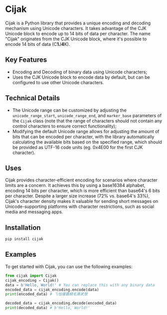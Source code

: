# Cijak
Cijak is a Python library that provides a unique encoding and decoding mechanism using Unicode characters. It takes advantage of the CJK Unicode block to encode up to 14 bits of data per character. The name "Cijak" originates from the CJK Unicode block, where it's possible to encode 14 bits of data (C**1**J**4**K).

## Key Features
- Encoding and Decoding of binary data using Unicode characters;
- Uses the CJK Unicode block to encode data by default, but can be configured to use other Unicode characters.

## Technical Details
- The Unicode range can be customized by adjusting the `unicode_range_start`, `unicode_range_end`, and `marker_base` parameters of the `Cijak` class (note that the range of characters should not contain any control characters to ensure correct functionality);
- Modifying the default Unicode range allows for adjusting the amount of bits that can be encoded per character, with the library automatically calculating the available bits based on the specified range, which should be provided as UTF-16 code units (eg. 0x4E00 for the first CJK character).

## Uses
Cijak provides character-efficient encoding for scenarios where character limits are a concern. It achieves this by using a base16384 alphabet, encoding 14 bits per character, which is more efficient than base64's 6 bits per character. Despite a larger size increase (72% vs. base64's 33%), Cijak's character density makes it valuable for sending short messages on Unicode-supporting platforms with character restrictions, such as social media and messaging apps.

## Installation
```bash
pip install cijak
```

## Examples
To get started with Cijak, you can use the following examples:

```python
from cijak import Cijak
cijak_encoding = Cijak()
data = b'Hello, World!' # You can replace this with any binary data
encoded_data = cijak_encoding.encode(data)
print(encoded_data) # ㇈怙擆羼稠毛蔦羐漀

decoded_data = cijak_encoding.decode(encoded_data)
print(decoded_data) # b'Hello, World!'
```